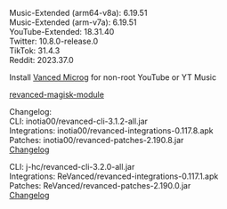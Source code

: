 Music-Extended (arm64-v8a): 6.19.51  
Music-Extended (arm-v7a): 6.19.51  
YouTube-Extended: 18.31.40  
Twitter: 10.8.0-release.0  
TikTok: 31.4.3  
Reddit: 2023.37.0  

Install [Vanced Microg](https://github.com/TeamVanced/VancedMicroG/releases) for non-root YouTube or YT Music  

[revanced-magisk-module](https://github.com/j-hc/revanced-magisk-module)  

Changelog:  
CLI: inotia00/revanced-cli-3.1.2-all.jar  
Integrations: inotia00/revanced-integrations-0.117.8.apk  
Patches: inotia00/revanced-patches-2.190.8.jar  
[Changelog](https://github.com/inotia00/revanced-patches/releases/tag/v2.190.8)

CLI: j-hc/revanced-cli-3.2.0-all.jar  
Integrations: ReVanced/revanced-integrations-0.117.1.apk  
Patches: ReVanced/revanced-patches-2.190.0.jar  
[Changelog](https://github.com/ReVanced/revanced-patches/releases/tag/v2.190.0)  
